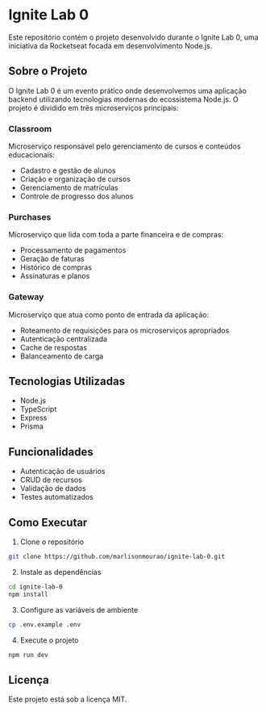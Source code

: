 # Ignite Lab 0

Este repositório contém o projeto desenvolvido durante o Ignite Lab 0, uma iniciativa da Rocketseat focada em desenvolvimento Node.js.

## Sobre o Projeto

O Ignite Lab 0 é um evento prático onde desenvolvemos uma aplicação backend utilizando tecnologias modernas do ecossistema Node.js. O projeto é dividido em três microserviços principais:

### Classroom

Microserviço responsável pelo gerenciamento de cursos e conteúdos educacionais:

- Cadastro e gestão de alunos
- Criação e organização de cursos
- Gerenciamento de matrículas
- Controle de progresso dos alunos

### Purchases

Microserviço que lida com toda a parte financeira e de compras:

- Processamento de pagamentos
- Geração de faturas
- Histórico de compras
- Assinaturas e planos

### Gateway

Microserviço que atua como ponto de entrada da aplicação:

- Roteamento de requisições para os microserviços apropriados
- Autenticação centralizada
- Cache de respostas
- Balanceamento de carga

## Tecnologias Utilizadas

- Node.js
- TypeScript
- Express
- Prisma

## Funcionalidades

- Autenticação de usuários
- CRUD de recursos
- Validação de dados
- Testes automatizados

## Como Executar

1. Clone o repositório

```bash
git clone https://github.com/marlisonmourao/ignite-lab-0.git
```

2. Instale as dependências

```bash
cd ignite-lab-0
npm install
```

3. Configure as variáveis de ambiente

```bash
cp .env.example .env
```

4. Execute o projeto

```bash
npm run dev
```

## Licença

Este projeto está sob a licença MIT.
